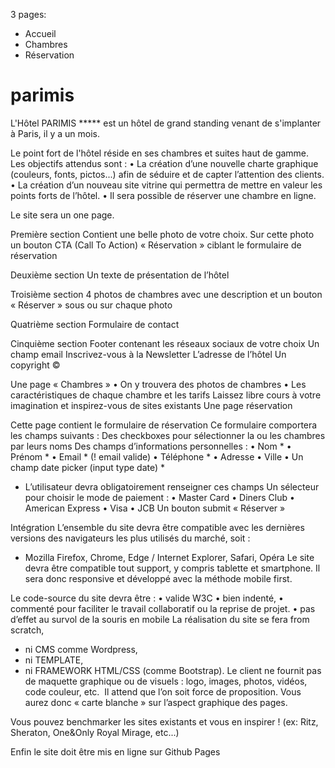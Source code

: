 3 pages:
  - Accueil
  - Chambres
  - Réservation
  
# parimis
L'Hôtel PARIMIS ***** est un hôtel de grand standing venant de s'implanter à Paris, il y a un mois.

Le point fort de l'hôtel réside en ses chambres et suites haut de gamme.
Les objectifs attendus sont :
• La création d’une nouvelle charte graphique (couleurs, fonts, pictos...) afin de séduire et de capter l’attention des clients.
• La création d’un nouveau site vitrine qui permettra de mettre en valeur les points forts de l’hôtel.
• Il sera possible de réserver une chambre en ligne.

Le site sera un one page.

Première section
Contient une belle photo de votre choix.
Sur cette photo un bouton CTA (Call To Action) « Réservation » ciblant le formulaire de réservation

Deuxième section
Un texte de présentation de l’hôtel

Troisième section
4 photos de chambres avec une description et un bouton « Réserver » sous ou sur chaque photo

Quatrième section
Formulaire de contact

Cinquième section
Footer contenant les réseaux sociaux de votre choix Un champ email Inscrivez-vous à la Newsletter L’adresse de l’hôtel
Un copyright ©

Une page « Chambres »
• On y trouvera des photos de chambres
• Les caractéristiques de chaque chambre et les tarifs
Laissez libre cours à votre imagination et inspirez-vous de sites existants
Une page réservation

Cette page contient le formulaire de réservation
Ce formulaire comportera les champs suivants :
Des checkboxes pour sélectionner la ou les chambres par leurs noms Des champs d’informations personnelles :
• Nom *
• Prénom *
• Email * (! email valide)
• Téléphone *
• Adresse
• Ville
• Un champ date picker (input type date) *
* L’utilisateur devra obligatoirement renseigner ces champs
Un sélecteur pour choisir le mode de paiement : • Master Card
• Diners Club
• American Express
• Visa • JCB
Un bouton submit « Réserver »

Intégration
L’ensemble du site devra être compatible avec les dernières versions des navigateurs les plus utilisés du marché, soit :
- Mozilla Firefox, Chrome, Edge / Internet Explorer, Safari, Opéra
Le site devra être compatible tout support, y compris tablette et smartphone. Il sera donc responsive et développé avec la méthode mobile first. 

Le code-source du site devra être :
• valide W3C
• bien indenté,
• commenté pour faciliter le travail collaboratif ou la reprise de projet.
• pas d’effet au survol de la souris en mobile
La réalisation du site se fera from scratch,
- ni CMS comme Wordpress,
- ni TEMPLATE,
- ni FRAMEWORK HTML/CSS (comme Bootstrap).
Le client ne fournit pas de maquette graphique ou de visuels : logo, images, photos, vidéos, code couleur, etc. 
Il attend que l’on soit force de proposition.
Vous aurez donc « carte blanche » sur l’aspect graphique des pages.

Vous pouvez benchmarker les sites existants et vous en inspirer ! (ex: Ritz, Sheraton, One&Only Royal Mirage, etc...) 

Enfin le site doit être mis en ligne sur Github Pages

